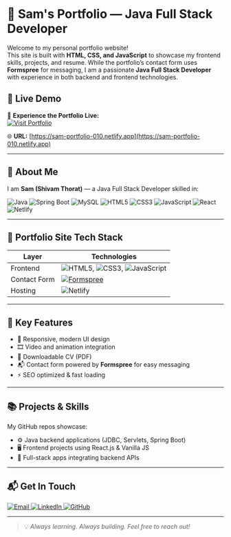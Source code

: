 # 🚀 Sam's Portfolio — Java Full Stack Developer

Welcome to my personal portfolio website!  
This site is built with **HTML, CSS, and JavaScript** to showcase my frontend skills, projects, and resume. While the portfolio’s contact form uses **Formspree** for messaging, I am a passionate **Java Full Stack Developer** with experience in both backend and frontend technologies.

## 🚀 Live Demo

🎯 **Experience the Portfolio Live:**  
[![Visit Portfolio](https://img.shields.io/badge/-Click%20to%20View%20Portfolio-00C7B7?style=for-the-badge&logo=netlify&logoColor=white)](https://sam-portfolio-010.netlify.app)

🌐 **URL:** [https://sam-portfolio-010.netlify.app](https://sam-portfolio-010.netlify.app)


---

## 💼 About Me

I am **Sam (Shivam Thorat)** — a Java Full Stack Developer skilled in:

<p>
  <img alt="Java" src="https://img.shields.io/badge/Java-%23ED8B00.svg?style=for-the-badge&logo=java&logoColor=white" />
  <img alt="Spring Boot" src="https://img.shields.io/badge/Spring_Boot-%236DB33F.svg?style=for-the-badge&logo=spring-boot&logoColor=white" />
  <img alt="MySQL" src="https://img.shields.io/badge/MySQL-%2300f.svg?style=for-the-badge&logo=mysql&logoColor=white" />
  <img alt="HTML5" src="https://img.shields.io/badge/HTML5-%23E34F26.svg?style=for-the-badge&logo=html5&logoColor=white" />
  <img alt="CSS3" src="https://img.shields.io/badge/CSS3-%231572B6.svg?style=for-the-badge&logo=css3&logoColor=white" />
  <img alt="JavaScript" src="https://img.shields.io/badge/JavaScript-%23F7DF1E.svg?style=for-the-badge&logo=javascript&logoColor=black" />
  <img alt="React" src="https://img.shields.io/badge/React-%2361DAFB.svg?style=for-the-badge&logo=react&logoColor=black" />
  <img alt="Netlify" src="https://img.shields.io/badge/Netlify-%2300C7B7.svg?style=for-the-badge&logo=netlify&logoColor=white" />
</p>

---

## 🔧 Portfolio Site Tech Stack

| Layer        | Technologies                        |
|--------------|------------------------------------|
| Frontend     | ![HTML5](https://img.shields.io/badge/HTML5-%23E34F26.svg?style=flat&logo=html5&logoColor=white), ![CSS3](https://img.shields.io/badge/CSS3-%231572B6.svg?style=flat&logo=css3&logoColor=white), ![JavaScript](https://img.shields.io/badge/JavaScript-%23F7DF1E.svg?style=flat&logo=javascript&logoColor=black)             |
| Contact Form | [![Formspree](https://img.shields.io/badge/Formspree-DD274C?style=flat&logo=formspree&logoColor=white)](https://formspree.io/)  |
| Hosting      | ![Netlify](https://img.shields.io/badge/Netlify-%2300C7B7.svg?style=flat&logo=netlify&logoColor=white)                            |

---

## 🚀 Key Features

- 🎨 Responsive, modern UI design  
- 🎞️ Video and animation integration  
- 📄 Downloadable CV (PDF)  
- 📬 Contact form powered by **Formspree** for easy messaging  
- ⚡ SEO optimized & fast loading  

---

## 📚 Projects & Skills

My GitHub repos showcase:

- ⚙️ Java backend applications (JDBC, Servlets, Spring Boot)  
- 🖥️ Frontend projects using React.js & Vanilla JS  
- 🔄 Full-stack apps integrating backend APIs  

---

## 📬 Get In Touch

<p>
  <a href="mailto:shivamthorat40@gmail.com">
    <img alt="Email" src="https://img.shields.io/badge/Email-D14836?style=for-the-badge&logo=gmail&logoColor=white" />
  </a>
  <a href="https://linkedin.com/in/sam-dev" target="_blank">
    <img alt="LinkedIn" src="https://img.shields.io/badge/LinkedIn-0077B5?style=for-the-badge&logo=linkedin&logoColor=white" />
  </a>
  <a href="https://github.com/Shivamsaiyan455" target="_blank">
    <img alt="GitHub" src="https://img.shields.io/badge/GitHub-181717?style=for-the-badge&logo=github&logoColor=white" />
  </a>
</p>

---

> 💡 *Always learning. Always building. Feel free to reach out!*

